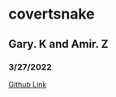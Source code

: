 # covertsnake
## Gary. K and Amir. Z
### 3/27/2022


[Github Link](https://github.com/d0ntblink/covertsnake)

